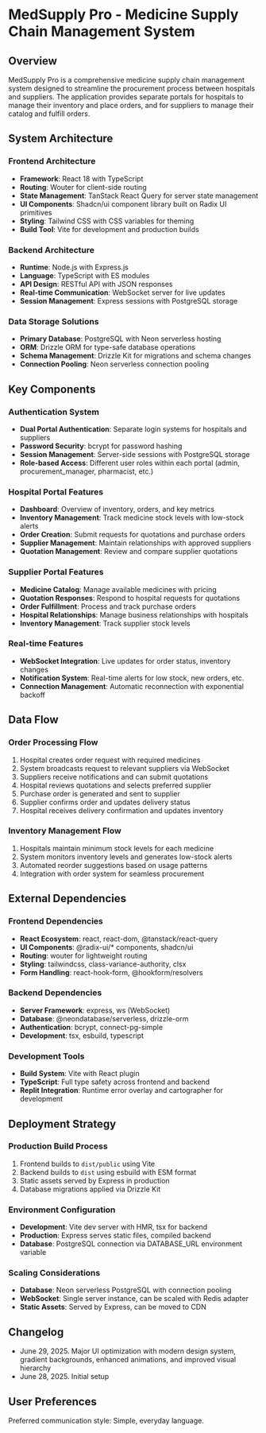 # MedSupply Pro - Medicine Supply Chain Management System

## Overview

MedSupply Pro is a comprehensive medicine supply chain management system designed to streamline the procurement process between hospitals and suppliers. The application provides separate portals for hospitals to manage their inventory and place orders, and for suppliers to manage their catalog and fulfill orders.

## System Architecture

### Frontend Architecture
- **Framework**: React 18 with TypeScript
- **Routing**: Wouter for client-side routing
- **State Management**: TanStack React Query for server state management
- **UI Components**: Shadcn/ui component library built on Radix UI primitives
- **Styling**: Tailwind CSS with CSS variables for theming
- **Build Tool**: Vite for development and production builds

### Backend Architecture
- **Runtime**: Node.js with Express.js
- **Language**: TypeScript with ES modules
- **API Design**: RESTful API with JSON responses
- **Real-time Communication**: WebSocket server for live updates
- **Session Management**: Express sessions with PostgreSQL storage

### Data Storage Solutions
- **Primary Database**: PostgreSQL with Neon serverless hosting
- **ORM**: Drizzle ORM for type-safe database operations
- **Schema Management**: Drizzle Kit for migrations and schema changes
- **Connection Pooling**: Neon serverless connection pooling

## Key Components

### Authentication System
- **Dual Portal Authentication**: Separate login systems for hospitals and suppliers
- **Password Security**: bcrypt for password hashing
- **Session Management**: Server-side sessions with PostgreSQL storage
- **Role-based Access**: Different user roles within each portal (admin, procurement_manager, pharmacist, etc.)

### Hospital Portal Features
- **Dashboard**: Overview of inventory, orders, and key metrics
- **Inventory Management**: Track medicine stock levels with low-stock alerts
- **Order Creation**: Submit requests for quotations and purchase orders
- **Supplier Management**: Maintain relationships with approved suppliers
- **Quotation Management**: Review and compare supplier quotations

### Supplier Portal Features
- **Medicine Catalog**: Manage available medicines with pricing
- **Quotation Responses**: Respond to hospital requests for quotations
- **Order Fulfillment**: Process and track purchase orders
- **Hospital Relationships**: Manage business relationships with hospitals
- **Inventory Management**: Track supplier stock levels

### Real-time Features
- **WebSocket Integration**: Live updates for order status, inventory changes
- **Notification System**: Real-time alerts for low stock, new orders, etc.
- **Connection Management**: Automatic reconnection with exponential backoff

## Data Flow

### Order Processing Flow
1. Hospital creates order request with required medicines
2. System broadcasts request to relevant suppliers via WebSocket
3. Suppliers receive notifications and can submit quotations
4. Hospital reviews quotations and selects preferred supplier
5. Purchase order is generated and sent to supplier
6. Supplier confirms order and updates delivery status
7. Hospital receives delivery confirmation and updates inventory

### Inventory Management Flow
1. Hospitals maintain minimum stock levels for each medicine
2. System monitors inventory levels and generates low-stock alerts
3. Automated reorder suggestions based on usage patterns
4. Integration with order system for seamless procurement

## External Dependencies

### Frontend Dependencies
- **React Ecosystem**: react, react-dom, @tanstack/react-query
- **UI Components**: @radix-ui/* components, shadcn/ui
- **Routing**: wouter for lightweight routing
- **Styling**: tailwindcss, class-variance-authority, clsx
- **Form Handling**: react-hook-form, @hookform/resolvers

### Backend Dependencies
- **Server Framework**: express, ws (WebSocket)
- **Database**: @neondatabase/serverless, drizzle-orm
- **Authentication**: bcrypt, connect-pg-simple
- **Development**: tsx, esbuild, typescript

### Development Tools
- **Build System**: Vite with React plugin
- **TypeScript**: Full type safety across frontend and backend
- **Replit Integration**: Runtime error overlay and cartographer for development

## Deployment Strategy

### Production Build Process
1. Frontend builds to `dist/public` using Vite
2. Backend builds to `dist` using esbuild with ESM format
3. Static assets served by Express in production
4. Database migrations applied via Drizzle Kit

### Environment Configuration
- **Development**: Vite dev server with HMR, tsx for backend
- **Production**: Express serves static files, compiled backend
- **Database**: PostgreSQL connection via DATABASE_URL environment variable

### Scaling Considerations
- **Database**: Neon serverless PostgreSQL with connection pooling
- **WebSocket**: Single server instance, can be scaled with Redis adapter
- **Static Assets**: Served by Express, can be moved to CDN

## Changelog

- June 29, 2025. Major UI optimization with modern design system, gradient backgrounds, enhanced animations, and improved visual hierarchy
- June 28, 2025. Initial setup

## User Preferences

Preferred communication style: Simple, everyday language.